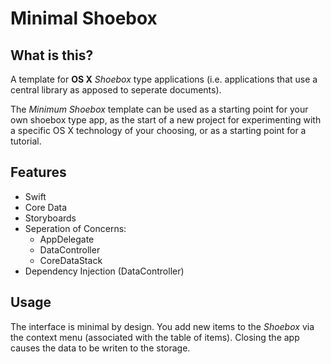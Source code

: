 # Minimal Shoebox

## What is this?

A template for **OS X** *Shoebox* type applications (i.e. applications that use a central library as apposed to seperate documents). 

The *Minimum Shoebox* template can be used as a starting point for your own shoebox type app, as the start of a new project for experimenting with a specific OS X technology of your choosing, or as a starting point for a tutorial. 

## Features

*	Swift
*	Core Data
*	Storyboards
*	Seperation of Concerns:
	*	AppDelegate
	*	DataController
	*	CoreDataStack
*	Dependency Injection (DataController)

## Usage

The interface is minimal by design. You add new items to the *Shoebox* via the context menu (associated with the table of items). Closing the app causes the data to be writen to the storage.